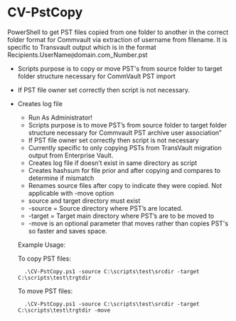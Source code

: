 # CV-PstCopy
PowerShell to get PST files copied from one folder to another in the correct folder format for Commvault via extraction of username from filename. It is specific to Transvault output which is in the format Recipients.UserName`@`domain.com_Number.pst

* Scripts purpose is to copy or move PST's from source folder to target folder structure necessary for CommVault PST import

* If PST file owner set correctly then script is not necessary.

* Creates log file

    - Run As Administrator! 
    - Scripts purpose is to move PST’s from source folder to target folder structure necessary for Commvault PST archive user association”
    - If PST file owner set correctly then script is not necessary
    - Currently specific to only copying PSTs from TransVault migration output from Enterprise Vault.
    - Creates log file if doesn’t exist in same directory as script
    - Creates hashsum for file prior and after copying and compares to determine if mismatch
    - Renames source files after copy to indicate they were copied. Not applicable with -move option
    - source and target directory must exist
    - -source = Source directory where PST’s are located.
    - -target = Target main directory where PST’s are to be moved to
    - -move is an optional parameter that moves rather than copies PST's so faster and saves space.

    Example Usage:
    
    To copy PST files:
    
        .\CV-PstCopy.ps1 -source C:\scripts\test\srcdir -target C:\scripts\test\trgtdir
        
    To move PST files:
        
        .\CV-PstCopy.ps1 -source C:\scripts\test\srcdir -target C:\scripts\test\trgtdir -move

